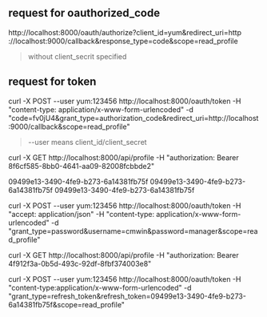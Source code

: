 ## request for oauthorized_code
http://localhost:8000/oauth/authorize?client_id=yum&redirect_uri=http
://localhost:9000/callback&response_type=code&scope=read_profile
> without client_secrit specified


## request for token
curl -X POST --user yum:123456 http://localhost:8000/oauth/token -H "content-type: application/x-www-form-urlencoded" -d "code=fv0jU4&grant_type=authorization_code&redirect_uri=http://localhost:9000/callback&scope=read_profile"
> --user means client_id/client_secret
> 

curl -X GET  http://localhost:8000/api/profile -H "authorization: Bearer 8f6cf585-8bb0-4641-aa09-82008fcbbde2"

09499e13-3490-4fe9-b273-6a14381fb75f
09499e13-3490-4fe9-b273-6a14381fb75f
09499e13-3490-4fe9-b273-6a14381fb75f


curl -X POST --user yum:123456 http://localhost:8000/oauth/token -H "accept: application/json" -H "content-type: application/x-www-form-urlencoded" -d "grant_type=password&username=cmwin&password=manager&scope=read_profile"

curl -X GET http://localhost:8000/api/profile -H "authorization: Bearer 4f912f3a-0b5d-493c-92df-8fbf374003e8"


curl -X POST --user yum:123456 http://localhost:8000/oauth/token -H "content-type:application/x-www-form-urlencoded" -d "grant_type=refresh_token&refresh_token=09499e13-3490-4fe9-b273-6a14381fb75f&scope=read_profile"